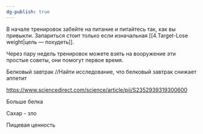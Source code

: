 ```yaml
---
dg-publish: true
---
```

В начале тренировок забейте на питание и питайтесь так, как вы привыкли. Запариться стоит только если изначальная [[4.Target-Lose weight|цель — похудеть]].

Через пару недель тренировок можете взять на вооружение эти простые советы, они помогут первое время.

Белковый завтрак
//Найти исследование, что белковый завтрак снижает аппетит

https://www.sciencedirect.com/science/article/pii/S2352939319300600

Больше белка


Сахар - зло


Пищевая ценность
